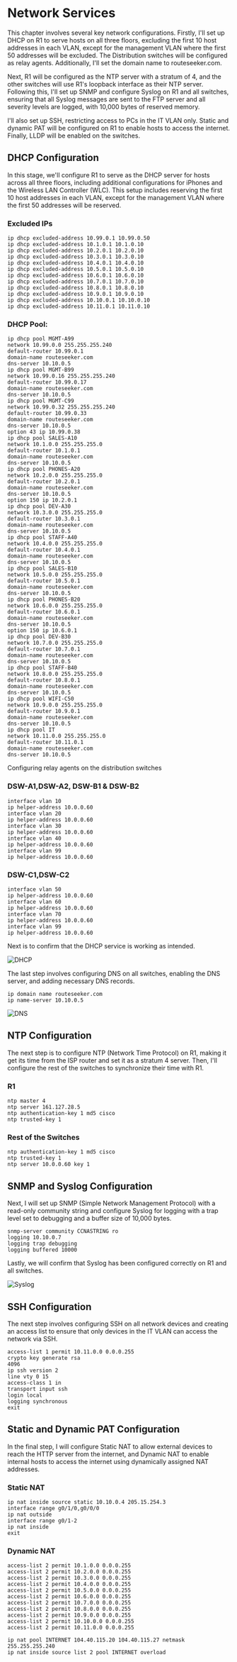 # Network Services
This chapter involves several key network configurations. Firstly, I'll set up DHCP on R1 to serve hosts on all three floors, excluding the first 10 host addresses in each VLAN, except for the management VLAN where the first 50 addresses will be excluded. The Distribution switches will be configured as relay agents. Additionally, I'll set the domain name to routeseeker.com.

Next, R1 will be configured as the NTP server with a stratum of 4, and the other switches will use R1's loopback interface as their NTP server. Following this, I'll set up SNMP and configure Syslog on R1 and all switches, ensuring that all Syslog messages are sent to the FTP server and all severity levels are logged, with 10,000 bytes of reserved memory.

I'll also set up SSH, restricting access to PCs in the IT VLAN only. Static and dynamic PAT will be configured on R1 to enable hosts to access the internet. Finally, LLDP will be enabled on the switches.

## DHCP Configuration

In this stage, we'll configure R1 to serve as the DHCP server for hosts across all three floors, including additional configurations for iPhones and the Wireless LAN Controller (WLC). This setup includes reserving the first 10 host addresses in each VLAN, except for the management VLAN where the first 50 addresses will be reserved. 
### Excluded IPs
```
ip dhcp excluded-address 10.99.0.1 10.99.0.50
ip dhcp excluded-address 10.1.0.1 10.1.0.10
ip dhcp excluded-address 10.2.0.1 10.2.0.10
ip dhcp excluded-address 10.3.0.1 10.3.0.10
ip dhcp excluded-address 10.4.0.1 10.4.0.10
ip dhcp excluded-address 10.5.0.1 10.5.0.10
ip dhcp excluded-address 10.6.0.1 10.6.0.10
ip dhcp excluded-address 10.7.0.1 10.7.0.10
ip dhcp excluded-address 10.8.0.1 10.8.0.10
ip dhcp excluded-address 10.9.0.1 10.9.0.10
ip dhcp excluded-address 10.10.0.1 10.10.0.10
ip dhcp excluded-address 10.11.0.1 10.11.0.10
```
### DHCP Pool:
```
ip dhcp pool MGMT-A99
network 10.99.0.0 255.255.255.240 
default-router 10.99.0.1
domain-name routeseeker.com
dns-server 10.10.0.5
ip dhcp pool MGMT-B99
network 10.99.0.16 255.255.255.240 
default-router 10.99.0.17
domain-name routeseeker.com
dns-server 10.10.0.5
ip dhcp pool MGMT-C99
network 10.99.0.32 255.255.255.240 
default-router 10.99.0.33
domain-name routeseeker.com
dns-server 10.10.0.5
option 43 ip 10.99.0.38
ip dhcp pool SALES-A10
network 10.1.0.0 255.255.255.0 
default-router 10.1.0.1
domain-name routeseeker.com
dns-server 10.10.0.5
ip dhcp pool PHONES-A20
network 10.2.0.0 255.255.255.0 
default-router 10.2.0.1
domain-name routeseeker.com
dns-server 10.10.0.5
option 150 ip 10.2.0.1
ip dhcp pool DEV-A30
network 10.3.0.0 255.255.255.0 
default-router 10.3.0.1
domain-name routeseeker.com
dns-server 10.10.0.5
ip dhcp pool STAFF-A40
network 10.4.0.0 255.255.255.0 
default-router 10.4.0.1
domain-name routeseeker.com
dns-server 10.10.0.5
ip dhcp pool SALES-B10
network 10.5.0.0 255.255.255.0 
default-router 10.5.0.1
domain-name routeseeker.com
dns-server 10.10.0.5
ip dhcp pool PHONES-B20
network 10.6.0.0 255.255.255.0 
default-router 10.6.0.1
domain-name routeseeker.com
dns-server 10.10.0.5
option 150 ip 10.6.0.1
ip dhcp pool DEV-B30
network 10.7.0.0 255.255.255.0 
default-router 10.7.0.1
domain-name routeseeker.com
dns-server 10.10.0.5
ip dhcp pool STAFF-B40
network 10.8.0.0 255.255.255.0 
default-router 10.8.0.1
domain-name routeseeker.com
dns-server 10.10.0.5
ip dhcp pool WIFI-C50
network 10.9.0.0 255.255.255.0 
default-router 10.9.0.1
domain-name routeseeker.com
dns-server 10.10.0.5
ip dhcp pool IT
network 10.11.0.0 255.255.255.0 
default-router 10.11.0.1
domain-name routeseeker.com
dns-server 10.10.0.5
```
Configuring relay agents on the distribution switches
### DSW-A1,DSW-A2, DSW-B1 & DSW-B2
```
interface vlan 10
ip helper-address 10.0.0.60
interface vlan 20
ip helper-address 10.0.0.60
interface vlan 30
ip helper-address 10.0.0.60
interface vlan 40
ip helper-address 10.0.0.60
interface vlan 99
ip helper-address 10.0.0.60
```
### DSW-C1,DSW-C2
```
interface vlan 50
ip helper-address 10.0.0.60
interface vlan 60
ip helper-address 10.0.0.60
interface vlan 70
ip helper-address 10.0.0.60
interface vlan 99
ip helper-address 10.0.0.60
```
Next is to confirm that the DHCP service is working as intended.

![DHCP](https://github.com/RouteSeeker/CCNA_PacketTracer_Lab/blob/main/assets/screenshots/04.NetworkServices/12.DHCP_1st%20Floor.PNG)

The last step involves configuring DNS on all switches, enabling the DNS server, and adding necessary DNS records.
```
ip domain name routeseeker.com
ip name-server 10.10.0.5
```
![DNS](https://github.com/RouteSeeker/CCNA_PacketTracer_Lab/blob/main/assets/screenshots/04.NetworkServices/13.DNS.PNG)

## NTP Configuration
The next step is to configure NTP (Network Time Protocol) on R1, making it get its time from the ISP router and set it as a stratum 4 server. Then, I'll configure the rest of the switches to synchronize their time with R1.
### R1
```
ntp master 4
ntp server 161.127.28.5
ntp authentication-key 1 md5 cisco
ntp trusted-key 1
```
### Rest of the Switches
```
ntp authentication-key 1 md5 cisco
ntp trusted-key 1
ntp server 10.0.0.60 key 1
```
## SNMP and Syslog Configuration
Next, I will set up SNMP (Simple Network Management Protocol) with a read-only community string and configure Syslog for logging with a trap level set to debugging and a buffer size of 10,000 bytes.
```
snmp-server community CCNASTRING ro
logging 10.10.0.7
logging trap debugging
logging buffered 10000
```
Lastly, we will confirm that Syslog has been configured correctly on R1 and all switches.

![Syslog](https://github.com/RouteSeeker/CCNA_PacketTracer_Lab/blob/main/assets/screenshots/04.NetworkServices/14.Syslog.PNG)

## SSH Configuration
The next step involves configuring SSH on all network devices and creating an access list to ensure that only devices in the IT VLAN can access the network via SSH.

```
access-list 1 permit 10.11.0.0 0.0.0.255
crypto key generate rsa
4096
ip ssh version 2
line vty 0 15
access-class 1 in
transport input ssh
login local
logging synchronous
exit
```
## Static and Dynamic PAT Configuration
In the final step, I will configure Static NAT to allow external devices to reach the HTTP server from the internet, and Dynamic NAT to enable internal hosts to access the internet using dynamically assigned NAT addresses.
### Static NAT
```
ip nat inside source static 10.10.0.4 205.15.254.3
interface range g0/1/0,g0/0/0
ip nat outside
interface range g0/1-2
ip nat inside
exit
```
### Dynamic NAT
```
access-list 2 permit 10.1.0.0 0.0.0.255
access-list 2 permit 10.2.0.0 0.0.0.255
access-list 2 permit 10.3.0.0 0.0.0.255
access-list 2 permit 10.4.0.0 0.0.0.255
access-list 2 permit 10.5.0.0 0.0.0.255
access-list 2 permit 10.6.0.0 0.0.0.255
access-list 2 permit 10.7.0.0 0.0.0.255
access-list 2 permit 10.8.0.0 0.0.0.255
access-list 2 permit 10.9.0.0 0.0.0.255
access-list 2 permit 10.10.0.0 0.0.0.255
access-list 2 permit 10.11.0.0 0.0.0.255
```
``` 
ip nat pool INTERNET 104.40.115.20 104.40.115.27 netmask 255.255.255.240
ip nat inside source list 2 pool INTERNET overload
```
